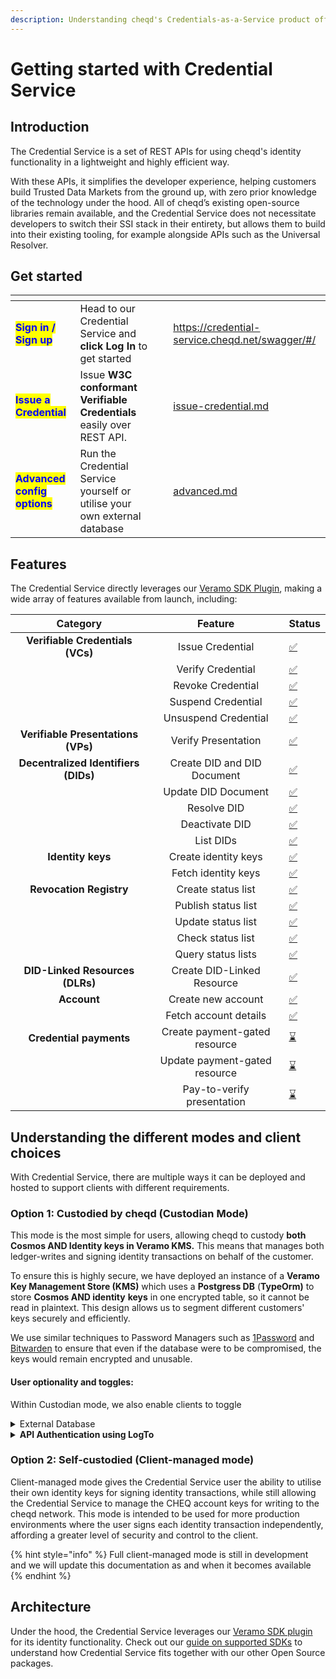 ```yaml
---
description: Understanding cheqd's Credentials-as-a-Service product offering
---
```


# Getting started with Credential Service

## Introduction

The Credential Service is a set of REST APIs for using cheqd's identity functionality in a lightweight and highly efficient way.&#x20;

With these APIs, it simplifies the developer experience, helping customers build Trusted Data Markets from the ground up, with zero prior knowledge of the technology under the hood. All of cheqd’s existing open-source libraries remain available, and the Credential Service does not necessitate developers to switch their SSI stack in their entirety, but allows them to build into their existing tooling, for example alongside APIs such as the Universal Resolver.

## Get started

<table data-view="cards"><thead><tr><th></th><th></th><th></th><th data-hidden data-card-target data-type="content-ref"></th></tr></thead><tbody><tr><td><mark style="color:blue;"><strong>Sign in / Sign up</strong></mark></td><td>Head to our Credential Service and <strong>click Log In</strong> to get started</td><td></td><td><a href="https://credential-service.cheqd.net/swagger/#/">https://credential-service.cheqd.net/swagger/#/</a></td></tr><tr><td><mark style="color:blue;"><strong>Issue a Credential</strong></mark></td><td>Issue <strong>W3C conformant Verifiable Credentials</strong> easily over REST API.</td><td></td><td><a href="../credentials/issue-credential.md">issue-credential.md</a></td></tr><tr><td><mark style="color:blue;"><strong>Advanced config options</strong></mark></td><td>Run the Credential Service yourself or utilise your own external database</td><td></td><td><a href="advanced.md">advanced.md</a></td></tr></tbody></table>

## Features

The Credential Service directly leverages our [Veramo SDK Plugin](https://github.com/cheqd/did-provider-cheqd), making a wide array of features available from launch, including:

|               Category               |            Feature            | Status                                         |
| :----------------------------------: | :---------------------------: | ---------------------------------------------- |
|   **Verifiable Credentials (VCs)**   |        Issue Credential       | [✅](https://emojipedia.org/check-mark-button/) |
|                                      |       Verify Credential       | [✅](https://emojipedia.org/check-mark-button/) |
|                                      |       Revoke Credential       | [✅](https://emojipedia.org/check-mark-button/) |
|                                      |       Suspend Credential      | [✅](https://emojipedia.org/check-mark-button/) |
|                                      |      Unsuspend Credential     | [✅](https://emojipedia.org/check-mark-button/) |
|  **Verifiable Presentations (VPs)**  |      Verify Presentation      | [✅](https://emojipedia.org/check-mark-button/) |
| **Decentralized Identifiers (DIDs)** |  Create DID and DID Document  | [✅](https://emojipedia.org/check-mark-button/) |
|                                      |      Update DID Document      | [✅](https://emojipedia.org/check-mark-button/) |
|                                      |          Resolve DID          | [✅](https://emojipedia.org/check-mark-button/) |
|                                      |         Deactivate DID        | [✅](https://emojipedia.org/check-mark-button/) |
|                                      |           List DIDs           | [✅](https://emojipedia.org/check-mark-button/) |
|           **Identity keys**          |      Create identity keys     | [✅](https://emojipedia.org/check-mark-button/) |
|                                      |      Fetch identity keys      | [✅](https://emojipedia.org/check-mark-button/) |
|        **Revocation Registry**       |       Create status list      | [✅](https://emojipedia.org/check-mark-button/) |
|                                      |      Publish status list      | [✅](https://emojipedia.org/check-mark-button/) |
|                                      |       Update status list      | [✅](https://emojipedia.org/check-mark-button/) |
|                                      |       Check status list       | [✅](https://emojipedia.org/check-mark-button/) |
|                                      |       Query status lists      | [✅](https://emojipedia.org/check-mark-button/) |
|    **DID-Linked Resources (DLRs)**   |   Create DID-Linked Resource  | [✅](https://emojipedia.org/check-mark-button/) |
|              **Account**             |       Create new account      | [✅](https://emojipedia.org/check-mark-button/) |
|                                      |     Fetch account details     | [✅](https://emojipedia.org/check-mark-button/) |
|        **Credential payments**       | Create payment-gated resource | [⌛](https://emojipedia.org/hourglass-done/)    |
|                                      | Update payment-gated resource | [⌛](https://emojipedia.org/hourglass-done/)    |
|                                      |   Pay-to-verify presentation  | [⌛](https://emojipedia.org/hourglass-done/)    |

## Understanding the different modes and client choices

With Credential Service, there are multiple ways it can be deployed and hosted to support clients with different requirements.&#x20;

### Option 1: Custodied by cheqd (Custodian Mode)

This mode is the most simple for users, allowing cheqd to custody **both Cosmos AND Identity keys in Veramo KMS.** This means that manages both ledger-writes and signing identity transactions on behalf of the customer.

To ensure this is highly secure, we have deployed an instance of a **Veramo Key Management Store (KMS)** which uses a **Postgress DB** (**TypeOrm)** to store **Cosmos AND identity** **keys** in one encrypted table, so  it cannot be read in plaintext. This design allows us to segment different customers' keys securely and efficiently.

We use similar techniques to Password Managers such as [1Password](https://1password.com/) and [Bitwarden](https://bitwarden.com/) to ensure that even if the database were to be compromised, the keys would remain encrypted and unusable.

#### User optionality and toggles:

Within Custodian mode, we also enable clients to toggle

<details>

<summary>External Database</summary>



Clients are able to choose whether to use our default database for storing keys or utilise their own database.&#x20;

By default, `ENABLE_EXTERNAL_DB` is set to off/`false`. To enable external Veramo KMS database, set `ENABLE_EXTERNAL_DB` to `true`, then define below environment variables in `.env` file:

1. `EXTERNAL_DB_CONNECTION_URL`: PostgreSQL database connection URL, e.g. `postgres://<user>:<password>@<host>:<port>/<database>`.
2. `EXTERNAL_DB_ENCRYPTION_KEY`: Secret key used to encrypt the Veramo key-specific database tables. This adds a layer of protection by not storing the database in plaintext.
3. `EXTERNAL_DB_CERTIFICATE`: Custom CA certificate required to connect to the database (optional).

</details>

<details>

<summary><strong>API Authentication using LogTo</strong></summary>

By default, the application **has API authentication disabled** (which can be changed in configuration). If, however, you'd like to run the app with API authentication features, the following variables need to be configured.

We use a self-hosted version of [LogTo](https://logto.io/), which supports OpenID Connect. Theoretically, these values could also be replaced with [LogTo Cloud](http://cloud.logto.io/) or any other OpenID Connect identity provider.

By default, `ENABLE_AUTHENTICATION` is set to off/`false`. To enable external Veramo KMS database, set `ENABLE_AUTHENTICATION` to `true`, then define below environment variables in `.env` file:

1. **Endpoints**
   1. `LOGTO_ENDPOINT`: API endpoint for LogTo server
   2. `LOGTO_DEFAULT_RESOURCE_URL`: Root of API resources in this application to be guarded. (Default: `http://localhost:3000/api` on localhost.)
   3. `LOGTO_MANAGEMENT_API`: URL of management API for LogTo (default is `https://default.logto.app/api`)
   4. `CORS_ALLOWED_ORIGINS`: CORS allowed origins used in the app
2. **User-facing APIs**
   1. `LOGTO_APP_ID`: Application ID for the Credential Service application in LogTo. This can be set up as type "Traditional Web"
   2. `LOGTO_APP_SECRET`: Application secret associated with App ID above.
3. **Machine-to-machine backend APIs**
   1. `LOGTO_M2M_APP_ID`: Application ID for machine-to-machine application in LogTo. This is used for elevated management APIs within LogTo.
   2. `LOGTO_M2M_APP_SECRET`: Application secret
4. **Default role update using** [**LogTo webhooks**](https://docs.logto.io/next/docs/recipes/webhooks/): LogTo supports webhooks to fire of requests to an API when it detects certain actions/changes. If you want to automatically assign a role to users, a webhook is recommended to be setup for firing off whenever there's a new account created, or a new sign-in.
   1. `LOGTO_DEFAULT_ROLE_ID`: LogTo Role ID for the default role to put new users into.
   2. `LOGTO_WEBHOOK_SECRET`: Webhook secret to authenticate incoming webhook requests from LogTo.
5. **Miscellaneous**
   1. `DEFAULT_CUSTOMER_ID`: Customer/user in LogTo to use for unauthenticated users
   2. `COOKIE_SECRET`: Secret for cookie encryption.

</details>

### Option 2: Self-custodied (Client-managed mode)

Client-managed mode gives the Credential Service user the ability to utilise their own identity keys for signing identity transactions, while still allowing the Credential Service to manage the CHEQ account keys for writing to the cheqd network. This mode is intended to be used for more production environments where the user signs each identity transaction independently, affording a greater level of security and control to the client.

{% hint style="info" %}
Full client-managed mode is still in development and we will update this documentation as and when it becomes available
{% endhint %}

## Architecture

Under the hood, the Credential Service leverages our [Veramo SDK plugin](https://github.com/cheqd/did-provider-cheqd) for its identity functionality. Check out our [guide on supported SDKs](../../sdk/understanding-sdks.md) to understand how Credential Service fits together with our other Open Source packages.
